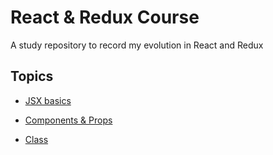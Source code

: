 # React & Redux Course 

A study repository to record my evolution in React and Redux

## Topics

 * [JSX basics](https://github.com/patrickbrito95/JSX-Basics)
  
 * [Components & Props](https://github.com/patrickbrito95/Components-Props)

 * [Class](https://github.com/patrickbrito95/Class)
